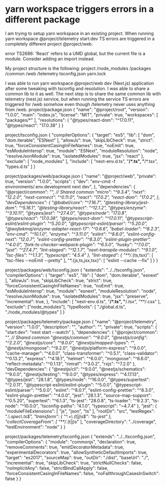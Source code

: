 
# yarn workspace triggers errors in a different package

I am trying to setup yarn workspace in an existing project. When running yarn workspace @project/telemetry start:dev TS errors are triggered in a completely different project @project/web.

error TS2686: 'React' refers to a UMD global, but the current file is a module. Consider adding an import instead.

My project structure is the following:
project
  /node_modules
  /packages
    /common
    /web
    /telemetry
  tsconfig.json
  yarn.lock

I was able to run yarn workspace @project/web dev (Next.js) application after some tweaking with tsconfig and resolution. I was able to share a common lib to it as well.
The next step is to share the same common lib with telemetry (nest.js) service, but when running the service TS errors are triggered for /web somehow even though /telemetry never uses anything from /web.
project/package.json
{
  "name": "@project/root",
  "version": "1.0.0",
  "main": "index.js",
  "license": "MIT",
  "private": true,
  "workspaces": [
    "packages/*"
  ],
  "resolutions": {
    "@types/react-dom": "^17.0.11",
    "@types/react": "17.0.38"
  }
}


project/tsconfig.json
{
  "compilerOptions": {
    "target": "es5",
    "lib": [
      "dom",
      "dom.iterable",
      "ESNext"
    ],
    "allowJs": true,
    "skipLibCheck": true,
    "strict": true,
    "forceConsistentCasingInFileNames": true,
    "noEmit": true,
    "esModuleInterop": true,
    "module": "ESNext",
    "moduleResolution": "node",
    "resolveJsonModule": true,
    "isolatedModules": true,
    "jsx": "react"
  },
  "exclude": [
    "node_modules"
  ],
  "include": [
    "next-env.d.ts",
    "**/*.ts",
    "**/*.tsx",
    "types.d.ts"
  ]
}

project/packages/web/package.json
{
  "name": "@project/web",
  "private": true,
  "version": "1.0.0",
  "scripts": {
    "dev": "env-cmd -f environments/.env.development next dev",
  },
  "dependencies": {
    "@project/common": "*", // Shared common
    "micro": "^9.3.4",
    "next": "12.2.0",
    "next-connect": "^0.11.0",
    "react": "17.0.2",
    "react-dom": "17.0.2",
  },
  "devDependencies": {
    "@babel/core": "^7.16.7",
    "@testing-library/jest-dom": "^5.16.1",
    "@testing-library/react": "^12.1.2",
    "@types/enzyme": "^3.10.11",
    "@types/jest": "^27.4.0",
    "@types/node": "17.0.8",
    "@types/react": "17.0.38",
    "@types/react-dom": "^17.0.11",
    "@typescript-eslint/eslint-plugin": "^5.20.0",
    "@typescript-eslint/parser": "^5.20.0",
    "@wojtekmaj/enzyme-adapter-react-17": "^0.6.6",
    "babel-loader": "^8.2.3",
    "env-cmd": "^10.1.0",
    "enzyme": "^3.11.0",
    "eslint": "^8.6.0",
    "eslint-config-next": "12.0.7",
    "eslint-config-prettier": "^8.3.0",
    "eslint-plugin-prettier": "^4.0.0",
    "fork-ts-checker-webpack-plugin": "^6.5.0",
    "husky": "^7.0.0",
    "jest": "^27.4.7",
    "lint-staged": "^12.1.7",
    "next-transpile-modules": "^9.1.0",
    "tsc-files": "^1.1.3",
    "typescript": "4.5.4"
  },
  "lint-staged": {
    "**/*.{ts,tsx}": [
      "tsc-files --noEmit --pretty"
    ],
    "*.{js,ts,jsx,tsx}": [
      "eslint --cache --fix"
    ]
  }
}

project/packages/web/tsconfig.json
{
  "extends": "../../tsconfig.json",
  "compilerOptions": {
    "target": "es5",
    "lib": [
      "dom",
      "dom.iterable",
      "esnext"
    ],
    "allowJs": true,
    "skipLibCheck": true,
    "strict": true,
    "forceConsistentCasingInFileNames": true,
    "noEmit": true,
    "esModuleInterop": true,
    "module": "esnext",
    "moduleResolution": "node",
    "resolveJsonModule": true,
    "isolatedModules": true,
    "jsx": "preserve",
    "incremental": true,
  },
  "include": [
    "next-env.d.ts",
    "**/*.ts",
    "**/*.tsx",
    "**/*.css"
  ],
  "exclude": ["node_modules"],
  "typeRoots": [
    "./global.d.ts",
    "./node_modules/@types"
  ]
}

project/packages/telemetry/package.json
{
  "name": "@project/telemetry",
  "version": "1.0.0",
  "description": "",
  "author": "",
  "private": true,
  "scripts": {
    "start:dev": "nest start --watch"
  },
  "dependencies": {
    "@project/common": "*", // Shared common
    "@nestjs/common": "^9.0.0",
    "@nestjs/config": "^2.2.0",
    "@nestjs/core": "^9.0.0",
    "@nestjs/mapped-types": "*",
    "@nestjs/mongoose": "^9.2.0",
    "@nestjs/platform-express": "^9.0.0",
    "cache-manager": "^4.0.0",
    "class-transformer": "^0.5.1",
    "class-validator": "^0.13.2",
    "express": "^4.18.1",
    "helmet": "^6.0.0",
    "mongoose": "^6.6.0",
    "reflect-metadata": "^0.1.13",
    "rimraf": "^3.0.2",
    "rxjs": "^7.2.0"
  },
  "devDependencies": {
    "@nestjs/cli": "^9.0.0",
    "@nestjs/schematics": "^9.0.0",
    "@nestjs/testing": "^9.0.0",
    "@types/express": "^4.17.13",
    "@types/jest": "28.1.8",
    "@types/node": "^16.0.0",
    "@types/supertest": "^2.0.11",
    "@typescript-eslint/eslint-plugin": "^5.0.0",
    "@typescript-eslint/parser": "^5.0.0",
    "eslint": "^8.0.1",
    "eslint-config-prettier": "^8.3.0",
    "eslint-plugin-prettier": "^4.0.0",
    "jest": "28.1.3",
    "source-map-support": "^0.5.20",
    "supertest": "^6.1.3",
    "ts-jest": "28.0.8",
    "ts-loader": "^9.2.3",
    "ts-node": "^10.0.0",
    "tsconfig-paths": "4.1.0",
    "typescript": "~4.7.4"
  },
  "jest": {
    "moduleFileExtensions": [
      "js",
      "json",
      "ts"
    ],
    "rootDir": "src",
    "testRegex": ".*\\.spec\\.ts$",
    "transform": {
      "^.+\\.(t|j)s$": "ts-jest"
    },
    "collectCoverageFrom": [
      "**/*.(t|j)s"
    ],
    "coverageDirectory": "../coverage",
    "testEnvironment": "node"
  }
}

project/packages/telemetry/tsconfig.json
{
  "extends": "../../tsconfig.json",
  "compilerOptions": {
    "module": "commonjs",
    "declaration": true,
    "removeComments": true,
    "emitDecoratorMetadata": true,
    "experimentalDecorators": true,
    "allowSyntheticDefaultImports": true,
    "target": "es2017",
    "sourceMap": true,
    "outDir": "./dist",
    "baseUrl": "./",
    "incremental": true,
    "skipLibCheck": true,
    "strictNullChecks": false,
    "noImplicitAny": false,
    "strictBindCallApply": false,
    "forceConsistentCasingInFileNames": false,
    "noFallthroughCasesInSwitch": false
  }
}



        